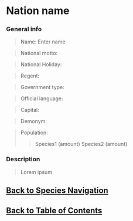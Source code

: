 #   Nation name

### General info

>   Name:   Enter name

>   National motto:

>   National Holiday:

>   Regent:

>   Government type:

>   Official language:

>   Capital:

>   Demonym:

>   Population:
>>  Species1    (amount)
>>  Species2    (amount)

### Description

>   Lorem ipsum

<!--End of the file-->
##  [Back to Species Navigation](NationNavigation.md)
##  [Back to Table of Contents](../TableOfContents.md)